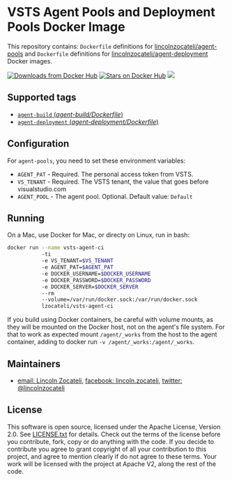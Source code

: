 VSTS Agent Pools and Deployment Pools Docker Image
==================================================

This repository contains: 
`Dockerfile` definitions for [lincolnzocateli/agent-pools](https://github.com/lincolnzocateli/vsts-agent-docker/agent-pools) and 
`Dockerfile` definitions for [lincolnzocateli/agent-deployment](https://github.com/lincolnzocateli/vsts-agent-docker/agent-deployment) Docker images.

[![Downloads from Docker Hub](https://img.shields.io/docker/pulls/lzocateli/vsts-agent-ci.svg)](https://registry.hub.docker.com/u/lzocateli/vsts-agent-ci)
[![Stars on Docker Hub](https://img.shields.io/docker/stars/lzocateli/vsts-agent-ci.svg)](https://registry.hub.docker.com/u/lzocateli/vsts-agent-ci) [![](https://images.microbadger.com/badges/image/lzocateli/vsts-agent-ci.svg)](https://microbadger.com/images/lzocateli/vsts-agent-ci "Get your own image badge on microbadger.com")

## Supported tags

- [`agent-build` (*agent-build/Dockerfile*)](https://github.com/lzocateli/vsts-agent-docker/blob/master/agent-build/Dockerfile)
- [`agent-deployment` (*agent-deployment/Dockerfile*)](https://github.com/lzocateli/vsts-agent-docker/blob/master/agent-deployment/Dockerfile)

## Configuration

For `agent-pools`, you need to set these environment variables:

* `AGENT_PAT` - Required. The personal access token from VSTS. 
* `VS_TENANT` - Required. The VSTS tenant, the value that goes before visualstudio.com
* `AGENT_POOL` - The agent pool. Optional. Default value: `Default`

## Running

On a Mac, use Docker for Mac, or directy on Linux, run in bash:

````bash
docker run --name vsts-agent-ci 
           -ti 
           -e VS_TENANT=$VS_TENANT 
           -e AGENT_PAT=$AGENT_PAT 
           -e DOCKER_USERNAME=$DOCKER_USERNAME 
           -e DOCKER_PASSWORD=$DOCKER_PASSWORD 
           -e DOCKER_SERVER=$DOCKER_SERVER 
           --rm 
           --volume=/var/run/docker.sock:/var/run/docker.sock 
           lzocateli/vsts-agent-ci
````

If you build using Docker containers, be careful with volume mounts, as they
will be mounted on the Docker host, not on the agent's file system. For that to
work as expected mount `/agent/_works` from the host to the agent container,
adding to docker run `-v /agent/_works:/agent/_works`.

## Maintainers

* [email: Lincoln Zocateli](mailto:lincoln@nuuve.com.br), [facebook: lincoln.zocateli](https://www.facebook.com/lincoln.zocateli), [twitter: @lincolnzocateli](https://twitter.com/lincolnzocateli)

## License

This software is open source, licensed under the Apache License, Version 2.0.
See [LICENSE.txt](https://github.com/lincolnzocateli/vsts-agent-docker/blob/master/LICENSE.txt) for details.
Check out the terms of the license before you contribute, fork, copy or do anything
with the code. If you decide to contribute you agree to grant copyright of all your contribution to this project, and agree to
mention clearly if do not agree to these terms. Your work will be licensed with the project at Apache V2, along the rest of the code.
